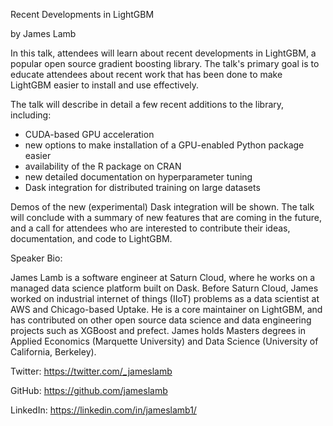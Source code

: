 Recent Developments in LightGBM

by James Lamb

In this talk, attendees will learn about recent developments in LightGBM, a popular open source gradient boosting library. The talk's primary goal is to educate attendees about recent work that has been done to make LightGBM easier to install and use effectively.

The talk will describe in detail a few recent additions to the library, including:
* CUDA-based GPU acceleration
* new options to make installation of a GPU-enabled Python package easier
* availability of the R package on CRAN
* new detailed documentation on hyperparameter tuning
* Dask integration for distributed training on large datasets

Demos of the new (experimental) Dask integration will be shown. The talk will conclude with a summary of new features that are coming in the future, and a call for attendees who are interested to contribute their ideas, documentation, and code to LightGBM.

Speaker Bio:

James Lamb is a software engineer at Saturn Cloud, where he works on a managed data science platform built on Dask. Before Saturn Cloud, James worked on industrial internet of things (IIoT) problems as a data scientist at AWS and Chicago-based Uptake. He is a core maintainer on LightGBM, and has contributed on other open source data science and data engineering projects such as XGBoost and prefect. James holds Masters degrees in Applied Economics (Marquette University) and Data Science (University of California, Berkeley).

Twitter: https://twitter.com/_jameslamb

GitHub: https://github.com/jameslamb

LinkedIn: https://linkedin.com/in/jameslamb1/
